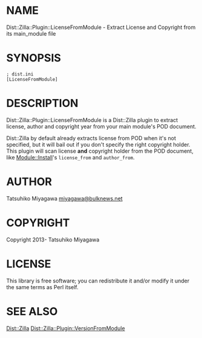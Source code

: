 # NAME

Dist::Zilla::Plugin::LicenseFromModule - Extract License and Copyright from its main\_module file

# SYNOPSIS

    ; dist.ini
    [LicenseFromModule]

# DESCRIPTION

Dist::Zilla::Plugin::LicenseFromModule is a Dist::Zilla plugin to
extract license, author and copyright year from your main module's POD
document.

Dist::Zilla by default already extracts license from POD when it's not
specified, but it will bail out if you don't specify the right
copyright holder. This plugin will scan license **and** copyright
holder from the POD document, like [Module::Install](https://metacpan.org/pod/Module%3A%3AInstall)'s
`license_from` and `author_from`.

# AUTHOR

Tatsuhiko Miyagawa <miyagawa@bulknews.net>

# COPYRIGHT

Copyright 2013- Tatsuhiko Miyagawa

# LICENSE

This library is free software; you can redistribute it and/or modify
it under the same terms as Perl itself.

# SEE ALSO

[Dist::Zilla](https://metacpan.org/pod/Dist%3A%3AZilla) [Dist::Zilla::Plugin::VersionFromModule](https://metacpan.org/pod/Dist%3A%3AZilla%3A%3APlugin%3A%3AVersionFromModule)

